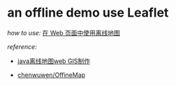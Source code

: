 # an offline demo use **Leaflet**

*how to use:* [在 Web 页面中使用离线地图](https://www.cnblogs.com/victorbu/p/10303965.html)

*reference:*

- [java离线地图web GIS制作](http://www.cnblogs.com/kanyun/p/8571711.html)

- [chenwuwen/OffineMap](https://github.com/chenwuwen/OffineMap)

